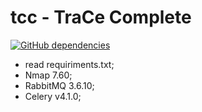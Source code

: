 # tcc - TraCe Complete
[![GitHub dependencies](https://img.shields.io/badge/dependencies-for%20use-red.svg)](https://github.com/ggrecco/tcc/blob/master/manual%20de%20instalacao.docx)
- read requiriments.txt;
- Nmap 7.60;
- RabbitMQ 3.6.10;
- Celery v4.1.0;
